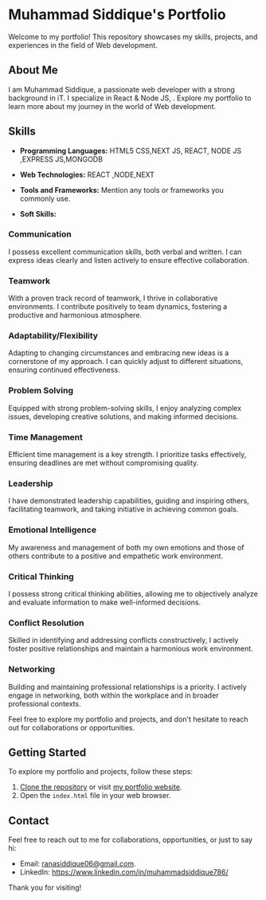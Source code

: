 # Muhammad Siddique's Portfolio

Welcome to my portfolio! This repository showcases my skills, projects, and experiences in the field of Web development.

## About Me

I am Muhammad Siddique, a passionate web developer with a strong background in iT. I specialize in React & Node JS, . Explore my portfolio to learn more about my journey in the world of Web development.



## Skills

- **Programming Languages:** 
    HTML5
    CSS,NEXT JS, REACT, NODE JS ,EXPRESS JS,MONGODB

- **Web Technologies:** REACT ,NODE,NEXT
- **Tools and Frameworks:** Mention any tools or frameworks you commonly use.
- **Soft Skills:**
 ### Communication
I possess excellent communication skills, both verbal and written. I can express ideas clearly and listen actively to ensure effective collaboration.

### Teamwork
With a proven track record of teamwork, I thrive in collaborative environments. I contribute positively to team dynamics, fostering a productive and harmonious atmosphere.

### Adaptability/Flexibility
Adapting to changing circumstances and embracing new ideas is a cornerstone of my approach. I can quickly adjust to different situations, ensuring continued effectiveness.

### Problem Solving
Equipped with strong problem-solving skills, I enjoy analyzing complex issues, developing creative solutions, and making informed decisions.

### Time Management
Efficient time management is a key strength. I prioritize tasks effectively, ensuring deadlines are met without compromising quality.

### Leadership
I have demonstrated leadership capabilities, guiding and inspiring others, facilitating teamwork, and taking initiative in achieving common goals.

### Emotional Intelligence
My awareness and management of both my own emotions and those of others contribute to a positive and empathetic work environment.

### Critical Thinking
I possess strong critical thinking abilities, allowing me to objectively analyze and evaluate information to make well-informed decisions.

### Conflict Resolution
Skilled in identifying and addressing conflicts constructively, I actively foster positive relationships and maintain a harmonious work environment.

### Networking
Building and maintaining professional relationships is a priority. I actively engage in networking, both within the workplace and in broader professional contexts.

Feel free to explore my portfolio and projects, and don't hesitate to reach out for collaborations or opportunities.

## Getting Started

To explore my portfolio and projects, follow these steps:

1. [Clone the repository](#) or visit [my portfolio website](#).
2. Open the `index.html` file in your web browser.

## Contact

Feel free to reach out to me for collaborations, opportunities, or just to say hi:

- Email: ranasiddique06@gmail.com.
- LinkedIn: https://www.linkedin.com/in/muhammadsiddique786/






Thank you for visiting!

